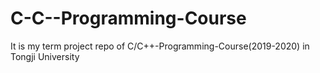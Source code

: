 # C-C--Programming-Course
It is my term project repo of C/C++-Programming-Course(2019-2020) in Tongji University
